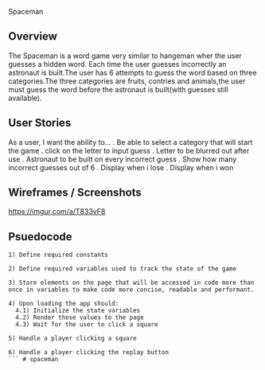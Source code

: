 Spaceman 

## Overview
The Spaceman is a word game very similar to hangeman wher the user guesses a hidden word. Each time the user guesses incorrectly an astronaut is built.The user has 6 attempts to guess the word based on three categories.The three categories are fruits, contries and animals,the user must guess the word before the astronaut is built(with guesses still available).

## User Stories

As a user, I want the ability to... 
  . Be able to select a category that will start the game 
  . click on the letter to input guess
  . Letter to be blurred out after use 
  . Astronaut to be built on every incorrect guess 
  . Show how many incorrect guesses out of 6
  . Display when i lose 
  . Display when i won 
## Wireframes / Screenshots
https://imgur.com/a/T833vF8



## Psuedocode

```
1) Define required constants

2) Define required variables used to track the state of the game

3) Store elements on the page that will be accessed in code more than once in variables to make code more concise, readable and performant.

4) Upon loading the app should:
  4.1) Initialize the state variables
  4.2) Render those values to the page
  4.3) Wait for the user to click a square

5) Handle a player clicking a square

6) Handle a player clicking the replay button
``` # spaceman
